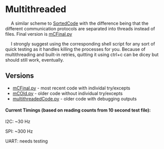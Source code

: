 # Multithreaded
&emsp; A similar scheme to [SortedCode](/SortedCode/) with the difference being that the different communication protocols are separated into threads instead of files. Final version is [mCFinal.py](/Multithreaded/mCFinal.py)
 
&emsp; I strongly suggest using the corresponding shell script for any sort of quick testing as it handles killing the processes for you. Because of multithreading and built-in retries, quitting it using ctrl+c can be dicey but should still work, eventually.

## Versions
* [mCFinal.py](/Multithreaded/mCFinal.py) - most recent code with individal try/excepts
* [mCOld.py](/Multithreaded/mCOld.py) - older code without individual try/excepts
* [multithreadedCode.py](/Multithreaded/multithreadedCode.py) - older code with debugging outputs


#### Current Timings (based on reading counts from 10 second test file):
I2C: ~30 Hz

SPI: ~300 Hz

UART: needs testing